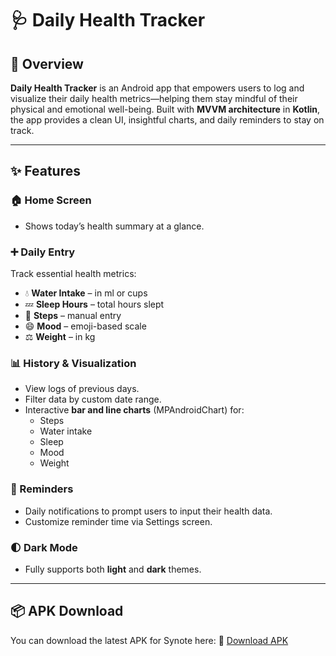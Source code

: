 # 🩺 Daily Health Tracker

## 📱 Overview
**Daily Health Tracker** is an Android app that empowers users to log and visualize their daily health metrics—helping them stay mindful of their physical and emotional well-being. Built with **MVVM architecture** in **Kotlin**, the app provides a clean UI, insightful charts, and daily reminders to stay on track.

---

## ✨ Features

### 🏠 Home Screen
- Shows today’s health summary at a glance.

### ➕ Daily Entry
Track essential health metrics:
- 💧 **Water Intake** – in ml or cups  
- 💤 **Sleep Hours** – total hours slept  
- 👣 **Steps** – manual entry
- 😄 **Mood** – emoji-based scale  
- ⚖️ **Weight** – in kg

### 📊 History & Visualization
- View logs of previous days.
- Filter data by custom date range.
- Interactive **bar and line charts** (MPAndroidChart) for:
  - Steps
  - Water intake
  - Sleep
  - Mood
  - Weight

### 🔔 Reminders
- Daily notifications to prompt users to input their health data.
- Customize reminder time via Settings screen.

### 🌓 Dark Mode
- Fully supports both **light** and **dark** themes.

---

## 📦 APK Download
You can download the latest APK for Synote here:
🔗 [Download APK](https://github.com/msherazsadiq/Healthify/releases/download/v1.0.0/Healthify.apk)

